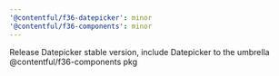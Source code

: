 ```yaml
---
'@contentful/f36-datepicker': minor
'@contentful/f36-components': minor
---
```


Release Datepicker stable version, include Datepicker to the umbrella @contentful/f36-components pkg
